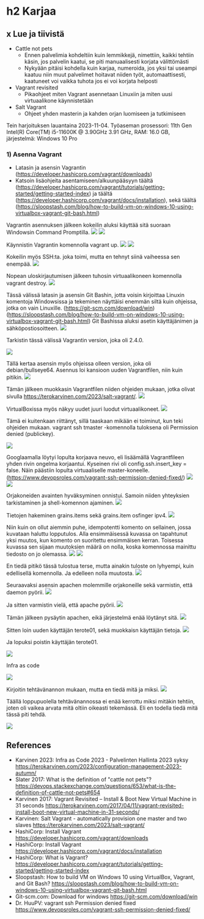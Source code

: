 # h2 Karjaa

## x Lue ja tiivistä
- Cattle not pets
  - Ennen palvelimia kohdeltiin kuin lemmikkejä, nimettiin, kaikki tehtiin käsin, jos palvelin kaatui, se piti manuaalisesti korjata välittömästi
  - Nykyään pitäisi kohdella kuin karjaa, numeroida, jos yksi tai useampi kaatuu niin muut palvelimet hoitavat niiden työt, automaattisesti, kaatuneet voi vaikka tuhota jos ei voi korjata helposti
- Vagrant revisited
  - Pikaohjeet miten Vagrant asennetaan Linuxiin ja miten uusi virtuaalikone käynnistetään
- Salt Vagrant
  - Ohjeet yhden masterin ja kahden orjan luomiseen ja tutkimiseen

Tein harjoituksen lauantaina 2023-11-04. Työaseman prosessori: 11th Gen Intel(R) Core(TM) i5-11600K @ 3.90GHz 3.91 GHz, RAM: 16.0 GB, järjestelmä: Windows 10 Pro

### 1) Asenna Vagrant
- Latasin ja asensin Vagrantin (https://developer.hashicorp.com/vagrant/downloads)
- Katsoin lisäohjeita asentamiseen/alkuunpääsyyn täältä (https://developer.hashicorp.com/vagrant/tutorials/getting-started/getting-started-index) ja täältä (https://developer.hashicorp.com/vagrant/docs/installation), sekä täältä (https://sloopstash.com/blog/how-to-build-vm-on-windows-10-using-virtualbox-vagrant-git-bash.html)

Vagrantin asennuksen jälkeen kokeilin aluksi käyttää sitä suoraan Windowsin Command Promptilla.
![](kuvat/h2-Karjaa/Capture1.PNG)
![](kuvat/h2-Karjaa/Capture2.PNG)

Käynnistin Vagrantin komennolla vagrant up.
![](kuvat/h2-Karjaa/Capture3.PNG)
![](kuvat/h2-Karjaa/Capture4.PNG)

Kokeilin myös SSH:ta. joka toimi, mutta en tehnyt siinä vaiheessa sen enempää.
![](kuvat/h2-Karjaa/Capture5.PNG)

Nopean uloskirjautumisen jälkeen tuhosin virtuaalikoneen komennolla vagrant destroy.
![](kuvat/h2-Karjaa/Capture7.PNG)

Tässä välissä latasin ja asensin Git Bashin, jotta voisin kirjoittaa Linuxin komentoja Windowsissa ja tekeminen näyttäisi enemmän siltä kuin ohjeissa, jotka on vain Linuxille. (https://git-scm.com/download/win)(https://sloopstash.com/blog/how-to-build-vm-on-windows-10-using-virtualbox-vagrant-git-bash.html)
Git Bashissa aluksi asetin käyttäjänimen ja sähköpostiosoitteen.
![](kuvat/h2-Karjaa/Capture10.PNG)

Tarkistin tässä välissä Vagrantin version, joka oli 2.4.0.

![](kuvat/h2-Karjaa/Capture14.PNG)

Tällä kertaa asensin myös ohjeissa olleen version, joka oli debian/bullseye64. Asennus loi kansioon uuden Vagrantfilen, niin kuin pitikin.
![](kuvat/h2-Karjaa/Capture12.PNG)

Tämän jälkeen muokkasin Vagrantfilen niiden ohjeiden mukaan, jotka olivat sivulla https://terokarvinen.com/2023/salt-vagrant/.
![](kuvat/h2-Karjaa/Capture13.PNG)

VirtualBoxissa myös näkyy uudet juuri luodut virtuaalikoneet.
![](kuvat/h2-Karjaa/Capture16.PNG)

Tämä ei kuitenkaan riittänyt, sillä taaskaan mikään ei toiminut, kun teki ohjeiden mukaan. vagrant ssh tmaster -komennolla tuloksena oli Permission denied (publickey).

![](kuvat/h2-Karjaa/Capture17.PNG)

Googlaamalla löytyi lopulta korjaava neuvo, eli lisäämällä Vagrantfileen yhden rivin ongelma korjaantui. Kyseinen rivi oli config.ssh.insert_key = false. Näin päästiin lopulta virtuaaliselle master-koneelle. (https://www.devopsroles.com/vagrant-ssh-permission-denied-fixed/)
![](kuvat/h2-Karjaa/Capture18.PNG)
![](kuvat/h2-Karjaa/Capture19.PNG)

Orjakoneiden avainten hyväksyminen onnistui. Samoin niiden yhteyksien tarkistaminen ja shell-komennon ajaminen.
![](kuvat/h2-Karjaa/Capture21.PNG)

Tietojen hakeminen grains.items sekä grains.item osfinger ipv4.
![](kuvat/h2-Karjaa/Capture22.PNG)

Niin kuin on ollut aiemmin puhe, idempotentti komento on sellainen, jossa kuvataan haluttu lopputulos. Alla ensimmäisessä kuvassa on tapahtunut yksi muutos, kun komento on suoritettu ensimmäisen kerran. Toisessa kuvassa sen sijaan muutoksien määrä on nolla, koska komennossa mainittu tiedosto on jo olemassa.
![](kuvat/h2-Karjaa/Capture23.PNG)
![](kuvat/h2-Karjaa/Capture24.PNG)

En tiedä pitikö tässä tulostua terse, mutta ainakin tuloste on lyhyempi, kuin edellisellä komennolla. Ja edelleen nolla muutosta.
![](kuvat/h2-Karjaa/Capture25.PNG)

Seuraavaksi asensin apachen molemmille orjakoneille sekä varmistin, että daemon pyörii.
![](kuvat/h2-Karjaa/Capture26.PNG)

Ja sitten varmistin vielä, että apache pyörii.
![](kuvat/h2-Karjaa/Capture27.PNG)

Tämän jälkeen pysäytin apachen, eikä järjestelmä enää löytänyt sitä.
![](kuvat/h2-Karjaa/Capture28.PNG)

Sitten loin uuden käyttäjän terote01, sekä muokkaisn käyttäjän tietoja.
![](kuvat/h2-Karjaa/Capture30.PNG)

Ja lopuksi poistin käyttäjän terote01.

![](kuvat/h2-Karjaa/Capture31.PNG)

Infra as code

![](kuvat/h2-Karjaa/Capture33.PNG)

Kirjoitin tehtävänannon mukaan, mutta en tiedä mitä ja miksi.
![](kuvat/h2-Karjaa/Capture32.PNG)

Täällä loppupuolella tehtävänannossa ei enää kerrottu miksi mitäkin tehtiin, joten oli vaikea arvata mitä oltiin oikeasti tekemässä. Eli en todella tiedä mitä tässä piti tehdä.

![](kuvat/h2-Karjaa/Capture34.PNG)

## References
- Karvinen 2023: Infra as Code 2023 - Palvelinten Hallinta 2023 syksy https://terokarvinen.com/2023/configuration-management-2023-autumn/
- Slater 2017: What is the definition of "cattle not pets"? https://devops.stackexchange.com/questions/653/what-is-the-definition-of-cattle-not-pets#654
- Karvinen 2017: Vagrant Revisited – Install & Boot New Virtual Machine in 31 seconds https://terokarvinen.com/2017/04/11/vagrant-revisited-install-boot-new-virtual-machine-in-31-seconds/
- Karvinen: Salt Vagrant - automatically provision one master and two slaves https://terokarvinen.com/2023/salt-vagrant/
- HashiCorp: Install Vagrant https://developer.hashicorp.com/vagrant/downloads
- HashiCorp: Install Vagrant https://developer.hashicorp.com/vagrant/docs/installation
- HashiCorp: What is Vagrant? https://developer.hashicorp.com/vagrant/tutorials/getting-started/getting-started-index
- Sloopstash: How to build VM on Windows 10 using VirtualBox, Vagrant, and Git Bash? https://sloopstash.com/blog/how-to-build-vm-on-windows-10-using-virtualbox-vagrant-git-bash.html
- Git-scm.com: Download for windows https://git-scm.com/download/win
- Dr. HuuPV: vagrant ssh Permission denied fixed https://www.devopsroles.com/vagrant-ssh-permission-denied-fixed/
